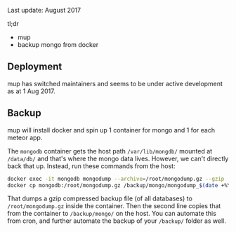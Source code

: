 Last update: August 2017

tl;dr

* mup
* backup mongo from docker

## Deployment

mup has switched maintainers and seems to be under active development as at 1 Aug 2017.

## Backup

mup will install docker and spin up 1 container for mongo and 1 for each meteor app.

The `mongodb` container gets the host path `/var/lib/mongdb/` mounted at `/data/db/` and that's where the mongo data lives. However, we can't directly back that up. Instead, run these commands from the host:

```bash
docker exec -it mongodb mongodump --archive=/root/mongodump.gz --gzip
docker cp mongodb:/root/mongodump.gz /backup/mongo/mongodump_$(date +%Y-%m-%d_%H-%M-%S).gz
```

That dumps a gzip compressed backup file (of all databases) to `/root/mongodump.gz` inside the container. Then the second line copies that from the container to `/backup/mongo/` on the host. You can automate this from cron, and further automate the backup of your `/backup/` folder as well.
